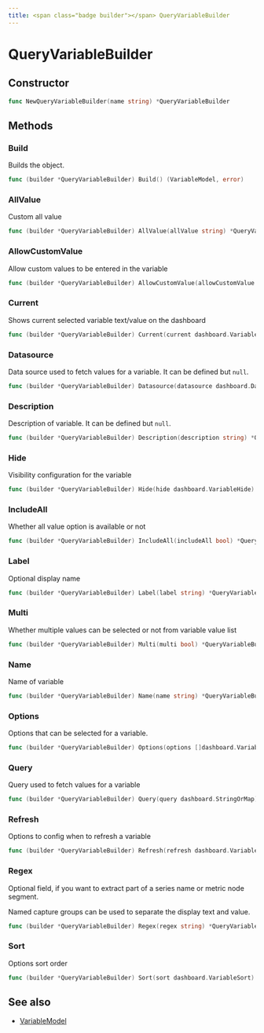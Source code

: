 ```yaml
---
title: <span class="badge builder"></span> QueryVariableBuilder
---
```

# <span class="badge builder"></span> QueryVariableBuilder

## Constructor

```go
func NewQueryVariableBuilder(name string) *QueryVariableBuilder
```
## Methods

### <span class="badge object-method"></span> Build

Builds the object.

```go
func (builder *QueryVariableBuilder) Build() (VariableModel, error)
```

### <span class="badge object-method"></span> AllValue

Custom all value

```go
func (builder *QueryVariableBuilder) AllValue(allValue string) *QueryVariableBuilder
```

### <span class="badge object-method"></span> AllowCustomValue

Allow custom values to be entered in the variable

```go
func (builder *QueryVariableBuilder) AllowCustomValue(allowCustomValue bool) *QueryVariableBuilder
```

### <span class="badge object-method"></span> Current

Shows current selected variable text/value on the dashboard

```go
func (builder *QueryVariableBuilder) Current(current dashboard.VariableOption) *QueryVariableBuilder
```

### <span class="badge object-method"></span> Datasource

Data source used to fetch values for a variable. It can be defined but `null`.

```go
func (builder *QueryVariableBuilder) Datasource(datasource dashboard.DataSourceRef) *QueryVariableBuilder
```

### <span class="badge object-method"></span> Description

Description of variable. It can be defined but `null`.

```go
func (builder *QueryVariableBuilder) Description(description string) *QueryVariableBuilder
```

### <span class="badge object-method"></span> Hide

Visibility configuration for the variable

```go
func (builder *QueryVariableBuilder) Hide(hide dashboard.VariableHide) *QueryVariableBuilder
```

### <span class="badge object-method"></span> IncludeAll

Whether all value option is available or not

```go
func (builder *QueryVariableBuilder) IncludeAll(includeAll bool) *QueryVariableBuilder
```

### <span class="badge object-method"></span> Label

Optional display name

```go
func (builder *QueryVariableBuilder) Label(label string) *QueryVariableBuilder
```

### <span class="badge object-method"></span> Multi

Whether multiple values can be selected or not from variable value list

```go
func (builder *QueryVariableBuilder) Multi(multi bool) *QueryVariableBuilder
```

### <span class="badge object-method"></span> Name

Name of variable

```go
func (builder *QueryVariableBuilder) Name(name string) *QueryVariableBuilder
```

### <span class="badge object-method"></span> Options

Options that can be selected for a variable.

```go
func (builder *QueryVariableBuilder) Options(options []dashboard.VariableOption) *QueryVariableBuilder
```

### <span class="badge object-method"></span> Query

Query used to fetch values for a variable

```go
func (builder *QueryVariableBuilder) Query(query dashboard.StringOrMap) *QueryVariableBuilder
```

### <span class="badge object-method"></span> Refresh

Options to config when to refresh a variable

```go
func (builder *QueryVariableBuilder) Refresh(refresh dashboard.VariableRefresh) *QueryVariableBuilder
```

### <span class="badge object-method"></span> Regex

Optional field, if you want to extract part of a series name or metric node segment.

Named capture groups can be used to separate the display text and value.

```go
func (builder *QueryVariableBuilder) Regex(regex string) *QueryVariableBuilder
```

### <span class="badge object-method"></span> Sort

Options sort order

```go
func (builder *QueryVariableBuilder) Sort(sort dashboard.VariableSort) *QueryVariableBuilder
```

## See also

 * <span class="badge object-type-struct"></span> [VariableModel](./object-VariableModel.md)
